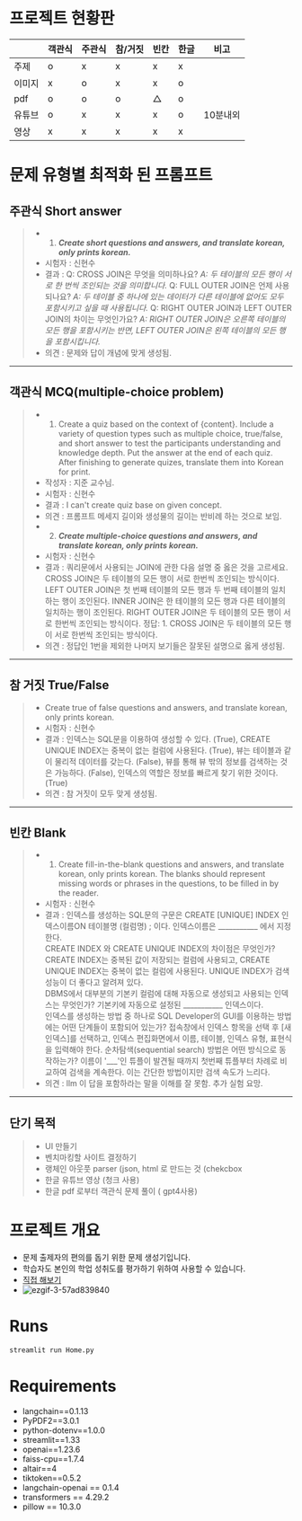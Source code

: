 # 프로젝트 현황판

|     | 객관식 | 주관식 | 참/거짓 | 빈칸 | 한글 | 비고 |
|-----|-----|------|-----|----|----|----|
| 주제  |  o  |   x  |  x  | x  | x |   |
| 이미지 |  x  |  o   |  x  | x  | o |   |
| pdf  |  o  |  o   |  o  |  △  | o |  |
| 유튜브 | o  | x  | x | x |o| 10분내외  |
| 영상  | x  |  x  | x  |x | x    | |

# 문제 유형별 최적화 된 프롬프트
## 주관식 Short answer
> * 1. ___Create short questions and answers, and translate korean, only prints korean.___
> * 시험자 : 신현수
> * 결과 :  Q: CROSS JOIN은 무엇을 의미하나요? _A: 두 테이블의 모든 행이 서로 한 번씩 조인되는 것을 의미합니다._  Q: FULL OUTER JOIN은 언제 사용되나요? _A: 두 테이블 중 하나에 있는 데이터가 다른 테이블에 없어도 모두 포함시키고 싶을 때 사용됩니다._  Q: RIGHT OUTER JOIN과 LEFT OUTER JOIN의 차이는 무엇인가요? _A: RIGHT OUTER JOIN은 오른쪽 테이블의 모든 행을 포함시키는 반면, LEFT OUTER JOIN은 왼쪽 테이블의 모든 행을 포함시킵니다._
> * 의견 : 문제와 답이 개념에 맞게 생성됨.
---

## 객관식 MCQ(multiple-choice problem)
> *  1. Create a quiz based on the context of {content}. 
   Include a variety of question types such as multiple choice, true/false, and short answer
   to test the participants understanding and knowledge depth.
   Put the answer at the end of each quiz. After finishing to generate quizes, translate them into Korean for print.
> * 작성자 : 지준 교수님.
> * 시험자 : 신현수
> * 결과 : I can't create quiz base on given concept.
> * 의견 : 프롬프트 메세지 길이와 생성물의 길이는 반비례 하는 것으로 보임.
> * 2. ___Create multiple-choice questions and answers, and translate korean, only prints korean.___
> * 시험자 : 신현수
> * 결과 : 쿼리문에서 사용되는 JOIN에 관한 다음 설명 중 옳은 것을 고르세요.
> CROSS JOIN은 두 테이블의 모든 행이 서로 한번씩 조인되는 방식이다.
> LEFT OUTER JOIN은 첫 번째 테이블의 모든 행과 두 번째 테이블의 일치하는 행이 조인된다.
> INNER JOIN은 한 테이블의 모든 행과 다른 테이블의 일치하는 행이 조인된다.
> RIGHT OUTER JOIN은 두 테이블의 모든 행이 서로 한번씩 조인되는 방식이다.
> 정답: 1. CROSS JOIN은 두 테이블의 모든 행이 서로 한번씩 조인되는 방식이다.
> * 의견 : 정답인 1번을 제외한 나머지 보기들은 잘못된 설명으로 옳게 생성됨.
---
## 참 거짓 True/False
> * Create true of false questions and answers, and translate korean, only prints korean.
> * 시험자 : 신현수
> * 결과 : 인덱스는 SQL문을 이용하여 생성할 수 있다. (True), CREATE UNIQUE INDEX는 중복이 없는 컬럼에 사용된다. (True), 뷰는 테이블과 같이 물리적 데이터를 갖는다. (False), 뷰를 통해 뷰 밖의 정보를 검색하는 것은 가능하다. (False), 인덱스의 역할은 정보를 빠르게 찾기 위한 것이다. (True)
> * 의견 : 참 거짓이 모두 맞게 생성됨.
---

## 빈칸 Blank
> * 1. Create fill-in-the-blank questions and answers, and translate korean, only prints korean. The blanks should represent missing words or phrases in the questions, to be filled in by the reader.
> * 시험자 : 신현수
> * 결과 : 인덱스를 생성하는 SQL문의 구문은 CREATE [UNIQUE] INDEX 인덱스이름ON 테이블명 (컬럼명) ; 이다. 인덱스이름은 ___________ 에서 지정한다. <br> CREATE INDEX 와 CREATE UNIQUE INDEX의 차이점은 무엇인가? CREATE INDEX는 중복된 값이 저장되는 컬럼에 사용되고, CREATE UNIQUE INDEX는 중복이 없는 컬럼에 사용된다. UNIQUE INDEX가 검색 성능이 더 좋다고 알려져 있다. <br> DBMS에서 대부분의 기본키 컬럼에 대해 자동으로 생성되고 사용되는 인덱스는 무엇인가? 기본키에 자동으로 설정된 ___________ 인덱스이다. <br> 인덱스를 생성하는 방법 중 하나로 SQL Developer의 GUI를 이용하는 방법에는 어떤 단계들이 포함되어 있는가? 접속창에서 인덱스 항목을 선택 후 [새인덱스]를 선택하고, 인덱스 편집화면에서 이름, 테이블, 인덱스 유형, 표현식을 입력해야 한다. 순차탐색(sequential search) 방법은 어떤 방식으로 동작하는가? 이름이 '___'인 튜플이 발견될 때까지 첫번째 튜플부터 차례로 비교하여 검색을 계속한다. 이는 간단한 방법이지만 검색 속도가 느리다.
> * 의견 : llm 이 답을 포함하라는 말을 이해를 잘 못함. 추가 실험 요망.


---
## 단기 목적
> * UI 만들기
> * 벤치마킹할 사이트 결정하기
> * 랭체인 아웃풋 parser (json, html 로 만드는 것 (chekcbox
> * 한글 유튜브 영상 (청크 사용)
> * 한글 pdf 로부터 객관식 문제 풀이 ( gpt4사용)
# 프로젝트 개요
* 문제 출제자의 편의를 돕기 위한 문제 생성기입니다.
* 학습자도 본인의 학업 성취도를 평가하기 위하여 사용할 수 있습니다.
* [직접 해보기](https://hsu-quizgen.streamlit.app)
* ![ezgif-3-57ad839840](https://github.com/ShinHyun-soo/QuizGen/assets/69250097/b9e538bc-a675-4125-a4b0-8d96f60725dc)
# Runs
```python
streamlit run Home.py
```
# Requirements
* langchain==0.1.13
* PyPDF2==3.0.1
* python-dotenv==1.0.0
* streamlit==1.33
* openai==1.23.6
* faiss-cpu==1.7.4
* altair==4
* tiktoken==0.5.2
* langchain-openai == 0.1.4
* transformers == 4.29.2
* pillow == 10.3.0

